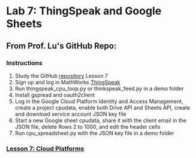 # Lab 7: ThingSpeak and Google Sheets
## From Prof. Lu's GitHub Repo:
### Instructions
1. Study the GitHub [repository](https://github.com/kevinwlu/iot) Lesson 7
2. Sign up and log in MathWorks [ThingSpeak](https://thingspeak.com/)
3. Run thingspeak_cpu_loop.py or thinkspeak_feed.py in a demo folder
4. Install gspread and oauth2client
5. Log in the Google Cloud Platform Identity and Access Management, create a project cpudata, enable both Drive API and Sheets API, create and download service account JSON key file
6. Start a new Google sheet cpudata, share it with the client email in the JSON file, delete Rows 2 to 1000, and edit the header cells
7. Run cpu_spreadsheet.py with the JSON key file in a demo folder
### [Lesson 7: Cloud Platforms](lesson7/README.md)
